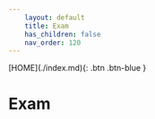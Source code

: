 ```yaml
---
    layout: default
    title: Exam
    has_children: false
    nav_order: 120
---
```


<span class="fs-1">
[HOME](./index.md){: .btn .btn-blue }
</span>

# Exam
